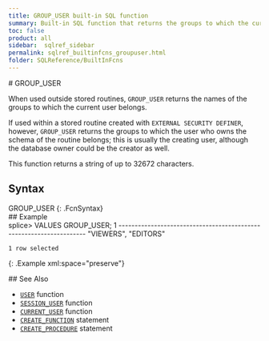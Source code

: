 ```yaml
---
title: GROUP_USER built-in SQL function
summary: Built-in SQL function that returns the groups to which the current user belongs
toc: false
product: all
sidebar:  sqlref_sidebar
permalink: sqlref_builtinfcns_groupuser.html
folder: SQLReference/BuiltInFcns
---
```

<section>
<div class="TopicContent" data-swiftype-index="true" markdown="1">
# GROUP_USER

When used outside stored routines, `GROUP_USER` returns the
names of the groups to which the current user belongs.

If used within a stored routine created with `EXTERNAL SECURITY
DEFINER`, however, `GROUP_USER` returns the groups to which the user who owns the schema of the routine belongs;
this is usually the creating user, although the database owner could be the creator as well.

This function returns a string of up to 32672 characters.

## Syntax

<div class="fcnWrapperWide" markdown="1">
    GROUP_USER
{: .FcnSyntax}

</div>
## Example

<div class="preWrapper" markdown="1">
    splice> VALUES GROUP_USER;
    1
    --------------------------------------------------------------------
    "VIEWERS", "EDITORS"

    1 row selected
{: .Example xml:space="preserve"}

</div>
## See Also

* [`USER`](sqlref_builtinfcns_user.html) function
* [`SESSION_USER`](sqlref_builtinfcns_sessionuser.html) function
* [`CURRENT_USER`](sqlref_builtinfcns_groupuser.html) function
* [`CREATE_FUNCTION`](sqlref_statements_createfunction.html) statement
* [`CREATE_PROCEDURE`](sqlref_statements_createprocedure.html) statement

</div>
</section>
